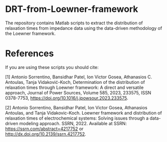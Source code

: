 # DRT-from-Loewner-framework
The repository contains Matlab scripts  to extract the distribution of relaxation times from impedance data using the data-driven methodology of the Loewner framework.

# References
If you are using these scripts you should cite:

[1] Antonio Sorrentino, Bansidhar Patel, Ion Victor Gosea, Athanasios C. Antoulas, Tanja Vidaković-Koch, Determination of the distribution of relaxation times through Loewner framework: A direct and versatile approach, Journal of Power Sources, Volume 585, 2023, 233575, ISSN 0378-7753, https://doi.org/10.1016/j.jpowsour.2023.233575.

[2] Antonio Sorrentino, Bansidhar Patel, Ion Victor Gosea, Athanasios Antoulas, and Tanja Vidakovic-Koch. Loewner framework and distribution of relaxation times of electrochemical systems: Solving issues through a data-driven modeling approach. SSRN, 2022. Available at SSRN: https://ssrn.com/abstract=4217752 or http://dx.doi.org/10.2139/ssrn.4217752.
